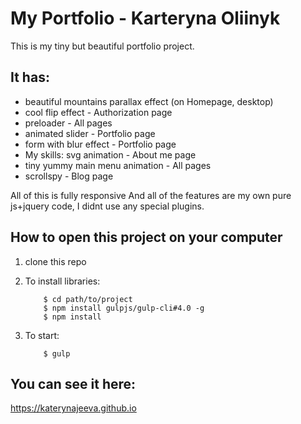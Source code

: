 # My Portfolio - Karteryna Oliinyk

This is my tiny but beautiful portfolio project.

It has:
--------
- beautiful mountains parallax effect (on Homepage, desktop)
- cool flip effect - Authorization page 
- preloader - All pages
- animated slider - Portfolio page
- form with blur effect - Portfolio page
- My skills: svg animation - About me page
- tiny yummy main menu animation - All pages
- scrollspy - Blog page

All of this is fully responsive
And all of the features are my own pure js+jquery code, I didnt use any special plugins. 


How to open this project on your computer
--------

1. clone this repo
2. To install libraries:

	```
		$ cd path/to/project
		$ npm install gulpjs/gulp-cli#4.0 -g
		$ npm install
	```

3. To start:

	```
		$ gulp
	```


You can see it here:
--------
https://katerynajeeva.github.io
